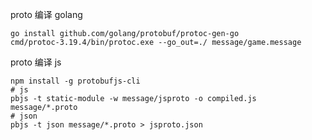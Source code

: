 proto 编译 golang
```shell
go install github.com/golang/protobuf/protoc-gen-go 
cmd/protoc-3.19.4/bin/protoc.exe --go_out=./ message/game.message
```

proto 编译 js
```shell
npm install -g protobufjs-cli
# js
pbjs -t static-module -w message/jsproto -o compiled.js message/*.proto
# json
pbjs -t json message/*.proto > jsproto.json
```
